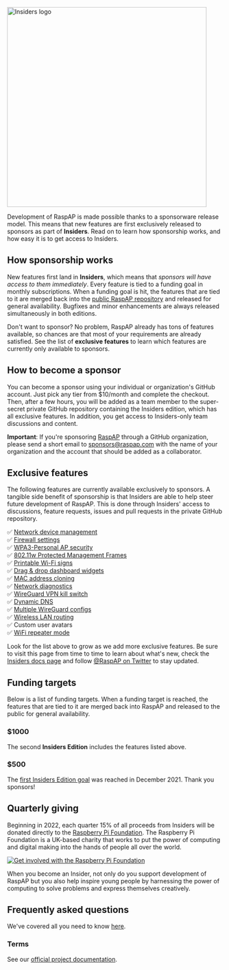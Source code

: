 <img width="465" alt="Insiders logo" src="https://user-images.githubusercontent.com/229399/115766971-e19e1900-a3a8-11eb-8c6f-379deb4313d2.png"> 

Development of RaspAP is made possible thanks to a sponsorware release model. This means that new features are first exclusively released to sponsors as part of **Insiders**. Read on to learn how sponsorship works, and how easy it is to get access to Insiders.

## How sponsorship works
New features first land in **Insiders**, which means that *sponsors will have access to them immediately*. Every feature is tied to a funding goal in monthly subscriptions. When a funding goal is hit, the features that are tied to it are merged back into the [public RaspAP repository](https://github.com/RaspAP/raspap-webgui) and released for general availability. Bugfixes and minor enhancements are always released simultaneously in both editions.

Don't want to sponsor? No problem, RaspAP already has tons of features available, so chances are that most of your requirements are already satisfied. See the list of **exclusive features** to learn which features are currently only available to sponsors.

## How to become a sponsor
You can become a sponsor using your individual or organization's GitHub account. Just  pick any tier from $10/month and complete the checkout. Then, after a few hours, you will be added as a team member to the super-secret private GitHub repository containing the Insiders edition, which has all exclusive features. In addition, you get access to Insiders-only team discussions and content.

**Important**: If you're sponsoring [RaspAP](https://github.com/RaspAP/sponsors) through a GitHub organization, please send a short email to [sponsors@raspap.com](mailto:sponsors@raspap.com) with the name of your organization and the account that should be added as a collaborator. 

## Exclusive features
The following features are currently available exclusively to sponsors. A tangible side benefit of sponsorship is that Insiders are able to help steer future development of RaspAP. This is done through Insiders' access to discussions, feature requests, issues and pull requests in the private GitHub repository.

 ✅ [Network device management](https://docs.raspap.com/net-devices/)    
 ✅ [Firewall settings](https://docs.raspap.com/firewall/)   
 ✅ [WPA3-Personal AP security](https://docs.raspap.com/ap-basics/#wpa3-personal)  
 ✅ [802.11w Protected Management Frames](https://docs.raspap.com/ap-basics/#80211w)    
 ✅ [Printable Wi-Fi signs](https://docs.raspap.com/ap-basics/#printable-signs)  
 ✅ [Drag & drop dashboard widgets](https://docs.raspap.com/ap-basics/#drag-drop-widgets)  
 ✅ [MAC address cloning](https://docs.raspap.com/net-devices/#changing-the-mac-address)  
 ✅ [Network diagnostics](https://docs.raspap.com/net-devices/#diagnostics)  
 ✅ [WireGuard VPN kill switch](https://docs.raspap.com/wireguard/#kill-switch)  
 ✅ [Dynamic DNS](https://docs.raspap.com/dynamicdns/)  
 ✅ [Multiple WireGuard configs](https://docs.raspap.com/wireguard/#multiple-configs)  
 ✅ [Wireless LAN routing](https://docs.raspap.com/wlanrouting/)  
 ✅ Custom user avatars  
 ✅ [WiFi repeater mode](https://docs.raspap.com/ap-basics/#wifi-repeater-mode)  
 
Look for the list above to grow as we add more exclusive features. Be sure to visit this page from time to time to learn about what's new, check the [Insiders docs page](https://docs.raspap.com/insiders/) and follow [@RaspAP on Twitter](https://twitter.com/rasp_ap) to stay updated.

## Funding targets
Below is a list of funding targets. When a funding target is reached, the features that are tied to it are merged back into RaspAP and released to the public for general availability.

### $1000 
The second **Insiders Edition** includes the features listed above.

### $500 
The [first Insiders Edition goal](https://docs.raspap.com/insiders/#500-1st-insiders-edition) was reached in December 2021. Thank you sponsors!

## Quarterly giving
Beginning in 2022, each quarter 15% of all proceeds from Insiders will be donated directly to the [Raspberry Pi Foundation](https://www.raspberrypi.org/). The Raspberry Pi Foundation is a UK-based charity that works to put the power of computing and digital making into the hands of people all over the world.

[![Get involved with the Raspberry Pi Foundation](https://img.youtube.com/vi/dEzg92g1LHw/0.jpg)](https://www.youtube.com/watch?v=dEzg92g1LHw)

When you become an Insider, not only do you support development of RaspAP but you also help inspire young people by harnessing the power of computing to solve problems and express themselves creatively.

## Frequently asked questions
We've covered all you need to know [here](https://docs.raspap.com/insiders/#frequently-asked-questions).

### Terms
See our [official project documentation](https://docs.raspap.com/insiders/#terms).
